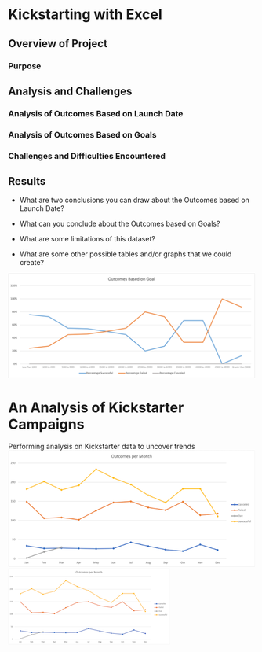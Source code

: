 # Kickstarting with Excel

## Overview of Project

### Purpose

## Analysis and Challenges

### Analysis of Outcomes Based on Launch Date

### Analysis of Outcomes Based on Goals

### Challenges and Difficulties Encountered

## Results

- What are two conclusions you can draw about the Outcomes based on Launch Date?

- What can you conclude about the Outcomes based on Goals?

- What are some limitations of this dataset?

- What are some other possible tables and/or graphs that we could create?

<img src="https://github.com/juliomeza/kickstarter-analysis/blob/main/resources/Outcomes_vs_Goals.png" width="800">


# An Analysis of Kickstarter Campaigns
Performing analysis on Kickstarter data to uncover trends
![Image01](https://github.com/juliomeza/kickstarter-analysis/blob/main/Outcomes%20per%20Month.png)
![Image02](https://github.com/juliomeza/kickstarter-analysis/blob/main/Super%20Small.png)
